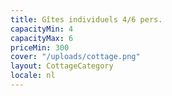 ```yaml
---
title: Gîtes individuels 4/6 pers.
capacityMin: 4
capacityMax: 6
priceMin: 300
cover: "/uploads/cottage.png"
layout: CottageCategory
locale: nl
---
```

